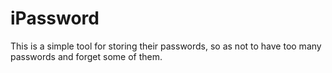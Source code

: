 # iPassword
This is a simple tool for storing their passwords, so as not to have too many passwords and forget some of them.
